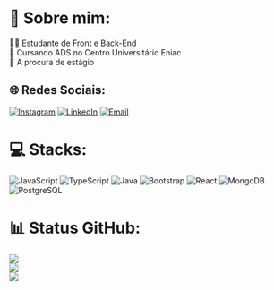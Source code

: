 # 💫 Sobre mim:
👨‍💻 Estudante de Front e Back-End<br>🏫 Cursando ADS no Centro Universitário Eniac<br>🌟 A procura de estágio 


## 🌐 Redes Sociais:
[![Instagram](https://img.shields.io/badge/Instagram-%23E4405F.svg?logo=Instagram&logoColor=white)](https://www.instagram.com/weslley__mr/) 
[![LinkedIn](https://img.shields.io/badge/linkedin-%230077B5.svg?style=for-the-badge&logo=linkedin&logoColor=white)](https://linkedin.com/in/weslleymacedoribeiro/) 
[![Email](https://img.shields.io/badge/Email-D14836?logo=gmail&logoColor=white)](mailto:macedoweslley2004@gmail.com)

# 💻 Stacks:
![JavaScript](https://img.shields.io/badge/javascript-%23323330.svg?style=for-the-badge&logo=javascript&logoColor=%23F7DF1E) ![TypeScript](https://img.shields.io/badge/typescript-%23007ACC.svg?style=for-the-badge&logo=typescript&logoColor=white) ![Java](https://img.shields.io/badge/java-%23ED8B00.svg?style=for-the-badge&logo=openjdk&logoColor=white) ![Bootstrap](https://img.shields.io/badge/bootstrap-%238511FA.svg?style=for-the-badge&logo=bootstrap&logoColor=white) ![React](https://img.shields.io/badge/react-%2320232a.svg?style=for-the-badge&logo=react&logoColor=%2361DAFB) ![MongoDB](https://img.shields.io/badge/MongoDB-%234ea94b.svg?style=for-the-badge&logo=mongodb&logoColor=white) ![PostgreSQL](https://img.shields.io/badge/postgresql-%23316192.svg?style=for-the-badge&logo=postgresql&logoColor=white)
# 📊 Status GitHub:
![](https://github-readme-stats.vercel.app/api?username=WeslleyMR&theme=radical&hide_border=true&include_all_commits=false&count_private=false)<br/>
![](https://github-readme-streak-stats.herokuapp.com/?user=WeslleyMR&theme=radical&hide_border=true)<br/>
![](https://github-readme-stats.vercel.app/api/top-langs/?username=WeslleyMR&theme=radical&hide_border=true&include_all_commits=false&count_private=false&layout=compact)

<!-- Proudly created with GPRM ( https://gprm.itsvg.in ) -->
